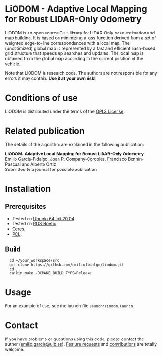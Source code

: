 # LiODOM - Adaptive Local Mapping for Robust LiDAR-Only Odometry

LiODOM is an open source C++ library for LiDAR-Only pose estimation and map building. It is based on minimizing a loss function derived from a set of weighted edge-to-line correspondences with a local map. The (unoptimized) global map is represented by a fast and efficient hash-based grid structure that speeds up searches and updates. The local map is obtained from the global map according to the current position of the vehicle.

Note that LiODOM is research code. The authors are not responsible for any errors it may contain. **Use it at your own risk!**

# Conditions of use

LiODOM is distributed under the terms of the [GPL3 License](http://github.com/emiliofidalgo/liodom/blob/master/LICENSE).

# Related publication

The details of the algorithm are explained in the following publication:

**LiODOM: Adaptive Local Mapping for Robust LiDAR-Only Odometry**<br/>
Emilio Garcia-Fidalgo, Joan P. Company-Corcoles, Francisco Bonnin-Pascual and Alberto Ortiz<br/>
Submitted to a journal for possible publication<br/>

# Installation

## Prerequisites
- Tested on [Ubuntu 64-bit 20.04](http://ubuntu.com/download/desktop).
- Tested on [ROS Noetic](http://wiki.ros.org/ROS/Installation).
- [Ceres](http://ceres-solver.org/installation.html).
- [PCL](http://pointclouds.org/).

## Build
```
  cd ~/your_workspace/src
  git clone https://github.com/emiliofidalgo/liodom.git
  cd ..
  catkin_make -DCMAKE_BUILD_TYPE=Release
```

# Usage

For an example of use, see the launch file `launch/liodom.launch`.

# Contact

If you have problems or questions using this code, please contact the author (emilio.garcia@uib.es). [Feature requests](http://github.com/emiliofidalgo/liodom/issues) and [contributions](http://github.com/emiliofidalgo/liodom/pulls) are totally welcome.